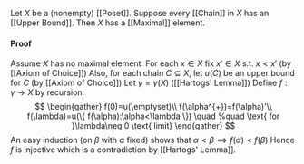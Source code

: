 Let $X$ be a (nonempty) [[Poset]].
Suppose every [[Chain]] in $X$ has an [[Upper Bound]]. 
Then $X$ has a [[Maximal]] element.
#### Proof
Assume $X$ has no maximal element. For each $x\in X$ fix $x'\in X$ s.t. $x<x'$ (by [[Axiom of Choice]])
Also, for each chain $C\subseteq X$, let $u(C)$ be an upper bound for $C$ (by [[Axiom of Choice]])
Let $\gamma=\gamma(X)$ ([[Hartogs' Lemma]])
Define $f:\gamma \to X$ by recursion:
$$
\begin{gather}
f(0)=u(\emptyset)\\
f(\alpha^{+})=f(\alpha)'\\
f(\lambda)=u(\{ f(\alpha):\alpha<\lambda \}) \quad %quad
\text{ for }\lambda\neq 0 \text{ limit}
\end{gather}
$$
An easy induction (on $\beta$ with $\alpha$ fixed) shows that $\alpha<\beta \implies f(\alpha)<f(\beta)$
Hence $f$ is injective which is a contradiction by [[Hartogs' Lemma]].
